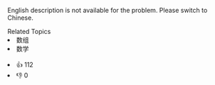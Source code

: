English description is not available for the problem. Please switch to Chinese.
<div><div>Related Topics</div><div><li>数组</li><li>数学</li></div></div><br><div><li>👍 112</li><li>👎 0</li></div>